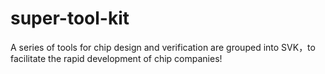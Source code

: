 # super-tool-kit
A series of tools for chip design and verification are grouped into SVK，to facilitate the rapid development of chip companies!
